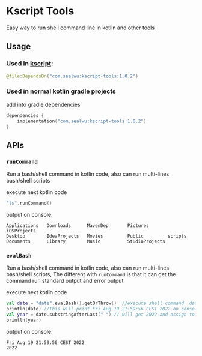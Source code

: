 # Kscript Tools

Easy way to run shell command line in kotlin and other tools

## Usage

### Used in [kscript](https://github.com/holgerbrandl/kscript):

```kotlin
@file:DependsOn("com.sealwu:kscript-tools:1.0.2")
```

### Used in normal kotlin gradle projects

add into gradle dependencies

```kotlin
dependencies {
    implementation("com.sealwu:kscript-tools:1.0.2")
}
```

## APIs

### `runCommand`
Run a bash/shell command in kotlin code, also can run multi-lines bash/shell scripts

execute next kotlin code
```kotlin
"ls".runCommand()
```
output on console:
```shell
Applications   Downloads      MavenDep       Pictures       iOSProjects
Desktop        IdeaProjects   Movies         Public         scripts
Documents      Library        Music          StudioProjects
```

### `evalBash`
Run a bash/shell command in kotlin code, also can run multi-lines bash/shell scripts,
The different with `runCommand` is that it can get the command run standard output and error output

execute next kotlin code
```kotlin
val date = "date".evalBash().getOrThrow()  //execute shell command `date` and get the command's output and set the content to date variable
println(date) //This will print Fri Aug 19 21:59:56 CEST 2022 on console
val year = date.substringAfterLast(" ") // will get 2022 and assign to `year`
println(year)
```

output on console:
```shell
Fri Aug 19 21:59:56 CEST 2022
2022
```
